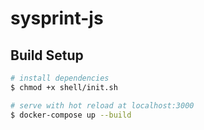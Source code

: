 # sysprint-js

## Build Setup

```bash
# install dependencies
$ chmod +x shell/init.sh

# serve with hot reload at localhost:3000
$ docker-compose up --build

```